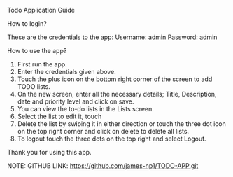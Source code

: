 Todo Application Guide

How to login?

These are the credentials to the app:
Username: admin
Password: admin

How to use the app?

1.	First run the app.
2.	Enter the credentials given above.
3.	Touch the plus icon on the bottom right corner of the screen to add TODO lists.
4.	On the new screen, enter all the necessary details; Title, Description, date and priority level and click on save.
5.	You can view the to-do lists in the Lists screen.
6.	Select the list to edit it, touch
7.	Delete the list by swiping it in either direction or touch the three dot icon on the top right corner and click on delete to delete all lists.
8.	To logout touch the three dots on the top right and select Logout.

Thank you for using this app.

NOTE: GITHUB LINK: https://github.com/james-np1/TODO-APP.git


